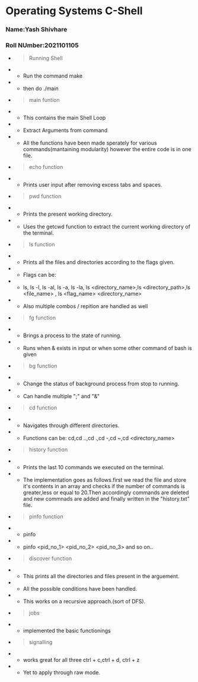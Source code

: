 # Operating Systems C-Shell
### Name:Yash Shivhare
### Roll NUmber:2021101105


* > Running Shell
- - Run the command make
- -  then do ./main

* > main funtion
- - This contains the main Shell Loop
- - Extract Arguments from command
- - All the functions have been made sperately for various commands(mantaining modularity) however the entire code is in one file.

* > echo function
- - Prints user input after removing excess tabs and spaces.

* > pwd function
- - Prints the present working directory.
- - Uses the getcwd function to extract the current working directory of the terminal.

* > ls function
- - Prints all the files and directories according to the flags given.
- - Flags can be:
- - ls, ls -l, ls -al, ls -a, ls -la, ls <directory_name>,ls    <directory_path>,ls <file_name> , ls <flag_name> <directory_name>
- - Also multiple combos / repition are handled as well

* > fg function
- - Brings a process to the state of running.
- - Runs when & exists in input  or when some other command of bash is given

* > bg function
- - Change the status of background process from stop to running.
- - Can handle multiple ";" and "&"

* > cd function
- - Navigates through different directories.
- - Functions can be: cd,cd ..,cd .,cd -,cd ~,cd <directory_name>

* > history function
- - Prints the last 10 commands we executed on the terminal.
- - The implementation goes as follows.first we read the file and store it's contents in an array and checks if the number of commands is greater,less or equal to 20.Then accordingly commands are deleted and new commnads are added and finally written in the "history.txt" file.

* > pinfo function
- - pinfo
- - pinfo <pid_no_1> <pid_no_2> <pid_no_3> and so on..

* >discover function
- - This prints all the directories and files present in the arguement.
- - All the possible conditions have been handled.
- - This works on a recursive approach.(sort of DFS).
* >jobs
- - implemented the basic functionings
* > signalling
- - works great for all three ctrl + c,ctrl + d, ctrl + z
- - Yet to apply through raw mode.

